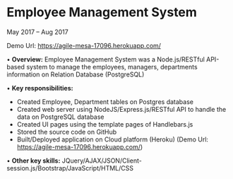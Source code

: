 # Employee Management System
May 2017 – Aug 2017

Demo Url: https://agile-mesa-17096.herokuapp.com/

• **Overview:** Employee Management System was a Node.js/RESTful API-based system to manage the employees, managers, departments information on Relation Database (PostgreSQL)

• **Key responsibilities:**
-	Created Employee, Department tables on Postgres database
-	Created web server using NodeJS/Express.js/RESTful API to handle the data on PostgreSQL database
-	Created UI pages using the template pages of Handlebars.js
-	Stored the source code on GitHub
-	Built/Deployed application on Cloud platform (Heroku) (Demo Url: https://agile-mesa-17096.herokuapp.com/)

• **Other key skills:** JQuery/AJAX/JSON/Client-session.js/Bootstrap/JavaScript/HTML/CSS
